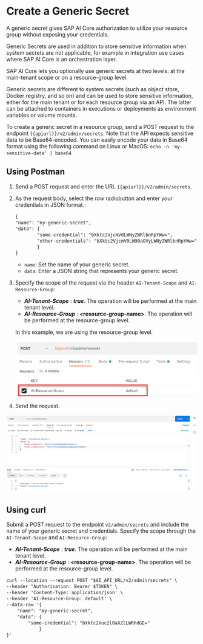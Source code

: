 <!-- loio1831845910364e97b3a7c6644a9e1f4b -->

# Create a Generic Secret

A generic secret gives SAP AI Core authorization to utilize your resource group without exposing your credentials.

Generic Secrets are used in addition to store sensitive information when system secrets are not applicable, for example in integration use cases where SAP AI Core is an orchestration layer.

SAP AI Core lets you optionally use generic secrets at two levels: at the main-tenant scope or on a resource-group level.

Generic secrets are different to system secrets \(such as object store, Docker registry, and so on\) and can be used to store sensitive information, either for the main tenant or for each resource group via an API. The latter can be attached to containers in executions or deployments as environment variables or volume mounts.

To create a generic secret in a resource group, send a POST request to the endpoint `{{apiurl}}/v2/admin/secrets`. Note that the API expects sensitive data to be Base64-encoded. You can easily encode your data in Base64 format using the following command on Linux or MacOS: `echo -n 'my-sensitive-data' | base64`



<a name="loio1831845910364e97b3a7c6644a9e1f4b__section_apy_mvk_4rb"/>

## Using Postman

1.  Send a POST request and enter the URL `{{apiurl}}/v2/admin/secrets`.
2.  As the request body, select the *raw* radiobutton and enter your credentials in JSON format.:

    ```
    {
    "name": "my-generic-secret",
    "data": {
    		"some-credential": "bXktc2VjcmV0LWNyZWRlbnRpYWw=",
    		"other-credentials": "bXktc2VjcmV0LW90aGVyLWNyZWRlbnRpYWw="
    		}
    }
    ```

    -   `name`: Set the name of your generic secret.
    -   `data`: Enter a JSON string that represents your generic secret.

3.  Specify the scope of the request via the header `AI-Tenant-Scope` and `AI-Resource-Group`:

    -   ***AI-Tenant-Scope*** : ***true***. The operation will be performed at the main tenant level.
    -   ***AI-Resource-Group*** : ****<resource-group-name\>****. The operation will be performed at the resource-group level.

    In this example, we are using the resource-group level.

    ![](images/AIHeader_ada6573.png)

4.  Send the request.

![](images/Create_Generic_Secret_in_Postman_06abf01.png)



<a name="loio1831845910364e97b3a7c6644a9e1f4b__section_l5m_rvk_4rb"/>

## Using curl

Submit a POST request to the endpoint `v2/admin/secrets` and include the name of your generic secret and credentials. Specify the scope through the `AI-Tenant-Scope` and `AI-Resource-Group`:

-   ***AI-Tenant-Scope*** : ***true***. The operation will be performed at the main tenant level.
-   ***AI-Resource-Group*** : ****<resource-group-name\>****. The operation will be performed at the resource-group level.

```
curl --location --request POST "$AI_API_URL/v2/admin/secrets" \
--header "Authorization: Bearer $TOKEN" \
--header 'Content-Type: application/json' \
--header 'AI-Resource-Group: default' \
--data-raw '{
	"name": "my-generic-secret",
	"data": {
		"some-credential": "bXktc2Vuc2l0aXZlLWRhdGE="
			}
}'					
```

